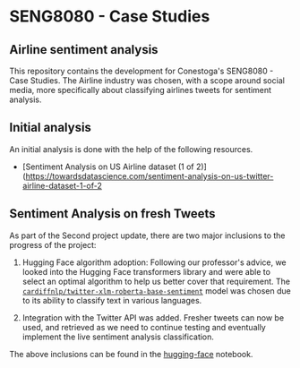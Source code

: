 # SENG8080 - Case Studies

## Airline sentiment analysis

This repository contains the development for Conestoga's SENG8080 - Case Studies. The Airline industry was chosen, with a scope around social media, more specifically about classifying airlines tweets for sentiment analysis.

## Initial analysis

An initial analysis is done with the help of the following resources.

* [Sentiment Analysis on US Airline dataset (1 of 2)](https://towardsdatascience.com/sentiment-analysis-on-us-twitter-airline-dataset-1-of-2

## Sentiment Analysis on fresh Tweets

As part of the Second project update, there are two major inclusions to the progress of the project:

1. Hugging Face algorithm adoption: Following our professor's advice, we looked into the Hugging Face transformers library and were able to select an optimal algorithm to help us better cover that requirement. The [`cardiffnlp/twitter-xlm-roberta-base-sentiment`](https://huggingface.co/cardiffnlp/twitter-xlm-roberta-base-sentiment) model was chosen due to its ability to classify text in various languages.

2. Integration with the Twitter API was added. Fresher tweets can now be used, and retrieved as we need to continue testing and eventually implement the live sentiment analysis classification.

The above inclusions can be found in the [hugging-face](./hugging-face.ipynb) notebook.
